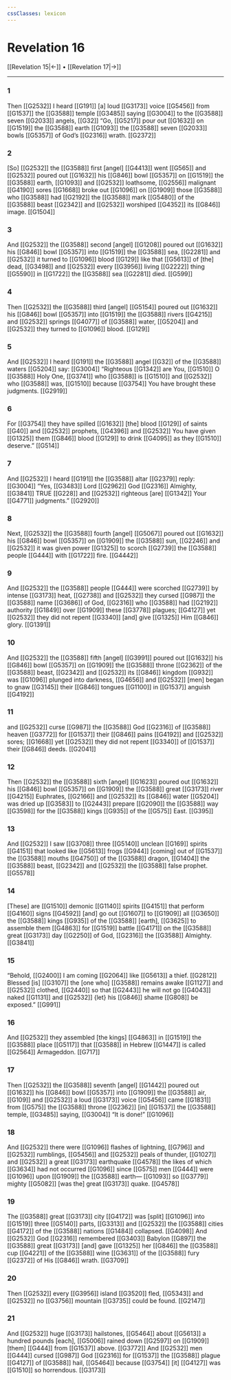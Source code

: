 ```yaml
---
cssClasses: lexicon
---
```


# Revelation 16

[[Revelation 15|←]] • [[Revelation 17|→]]

---

### 1
Then [[G2532]] I heard [[G191]] [a] loud [[G3173]] voice [[G5456]] from [[G1537]] the [[G3588]] temple [[G3485]] saying [[G3004]] to the [[G3588]] seven [[G2033]] angels, [[G32]] “Go, [[G5217]] pour out [[G1632]] on [[G1519]] the [[G3588]] earth [[G1093]] the [[G3588]] seven [[G2033]] bowls [[G5357]] of God’s [[G2316]] wrath. [[G2372]]

### 2
[So] [[G2532]] the [[G3588]] first [angel] [[G4413]] went [[G565]] and [[G2532]] poured out [[G1632]] his [[G846]] bowl [[G5357]] on [[G1519]] the [[G3588]] earth, [[G1093]] and [[G2532]] loathsome, [[G2556]] malignant [[G4190]] sores [[G1668]] broke out [[G1096]] on [[G1909]] those [[G3588]] who [[G3588]] had [[G2192]] the [[G3588]] mark [[G5480]] of the [[G3588]] beast [[G2342]] and [[G2532]] worshiped [[G4352]] its [[G846]] image. [[G1504]]

### 3
And [[G2532]] the [[G3588]] second [angel] [[G1208]] poured out [[G1632]] his [[G846]] bowl [[G5357]] into [[G1519]] the [[G3588]] sea, [[G2281]] and [[G2532]] it turned to [[G1096]] blood [[G129]] like that [[G5613]] of [the] dead, [[G3498]] and [[G2532]] every [[G3956]] living [[G2222]] thing [[G5590]] in [[G1722]] the [[G3588]] sea [[G2281]] died. [[G599]]

### 4
Then [[G2532]] the [[G3588]] third [angel] [[G5154]] poured out [[G1632]] his [[G846]] bowl [[G5357]] into [[G1519]] the [[G3588]] rivers [[G4215]] and [[G2532]] springs [[G4077]] of [[G3588]] water, [[G5204]] and [[G2532]] they turned to [[G1096]] blood. [[G129]]

### 5
And [[G2532]] I heard [[G191]] the [[G3588]] angel [[G32]] of the [[G3588]] waters [[G5204]] say: [[G3004]] “Righteous [[G1342]] are You, [[G1510]] O [[G3588]] Holy One, [[G3741]] who [[G3588]] is [[G1510]] and [[G2532]] who [[G3588]] was, [[G1510]] because [[G3754]] You have brought these judgments. [[G2919]]

### 6
For [[G3754]] they have spilled [[G1632]] [the] blood [[G129]] of saints [[G40]] and [[G2532]] prophets, [[G4396]] and [[G2532]] You have given [[G1325]] them [[G846]] blood [[G129]] to drink [[G4095]] as they [[G1510]] deserve.” [[G514]]

### 7
And [[G2532]] I heard [[G191]] the [[G3588]] altar [[G2379]] reply: [[G3004]] “Yes, [[G3483]] Lord [[G2962]] God [[G2316]] Almighty, [[G3841]] TRUE [[G228]] and [[G2532]] righteous [are] [[G1342]] Your [[G4771]] judgments.” [[G2920]]

### 8
Next, [[G2532]] the [[G3588]] fourth [angel] [[G5067]] poured out [[G1632]] his [[G846]] bowl [[G5357]] on [[G1909]] the [[G3588]] sun, [[G2246]] and [[G2532]] it was given power [[G1325]] to scorch [[G2739]] the [[G3588]] people [[G444]] with [[G1722]] fire. [[G4442]]

### 9
And [[G2532]] the [[G3588]] people [[G444]] were scorched [[G2739]] by intense [[G3173]] heat, [[G2738]] and [[G2532]] they cursed [[G987]] the [[G3588]] name [[G3686]] of God, [[G2316]] who [[G3588]] had [[G2192]] authority [[G1849]] over [[G1909]] these [[G3778]] plagues; [[G4127]] yet [[G2532]] they did not repent [[G3340]] [and] give [[G1325]] Him [[G846]] glory. [[G1391]]

### 10
And [[G2532]] the [[G3588]] fifth [angel] [[G3991]] poured out [[G1632]] his [[G846]] bowl [[G5357]] on [[G1909]] the [[G3588]] throne [[G2362]] of the [[G3588]] beast, [[G2342]] and [[G2532]] its [[G846]] kingdom [[G932]] was [[G1096]] plunged into darkness, [[G4656]] and [[G2532]] [men] began to gnaw [[G3145]] their [[G846]] tongues [[G1100]] in [[G1537]] anguish [[G4192]]

### 11
and [[G2532]] curse [[G987]] the [[G3588]] God [[G2316]] of [[G3588]] heaven [[G3772]] for [[G1537]] their [[G846]] pains [[G4192]] and [[G2532]] sores; [[G1668]] yet [[G2532]] they did not repent [[G3340]] of [[G1537]] their [[G846]] deeds. [[G2041]]

### 12
Then [[G2532]] the [[G3588]] sixth [angel] [[G1623]] poured out [[G1632]] his [[G846]] bowl [[G5357]] on [[G1909]] the [[G3588]] great [[G3173]] river [[G4215]] Euphrates, [[G2166]] and [[G2532]] its [[G846]] water [[G5204]] was dried up [[G3583]] to [[G2443]] prepare [[G2090]] the [[G3588]] way [[G3598]] for the [[G3588]] kings [[G935]] of the [[G575]] East. [[G395]]

### 13
And [[G2532]] I saw [[G3708]] three [[G5140]] unclean [[G169]] spirits [[G4151]] that looked like [[G5613]] frogs [[G944]] [coming] out of [[G1537]] the [[G3588]] mouths [[G4750]] of the [[G3588]] dragon, [[G1404]] the [[G3588]] beast, [[G2342]] and [[G2532]] the [[G3588]] false prophet. [[G5578]]

### 14
[These] are [[G1510]] demonic [[G1140]] spirits [[G4151]] that perform [[G4160]] signs [[G4592]] [and] go out [[G1607]] to [[G1909]] all [[G3650]] the [[G3588]] kings [[G935]] of the [[G3588]] [earth], [[G3625]] to assemble them [[G4863]] for [[G1519]] battle [[G4171]] on the [[G3588]] great [[G3173]] day [[G2250]] of God, [[G2316]] the [[G3588]] Almighty. [[G3841]]

### 15
“Behold, [[G2400]] I am coming [[G2064]] like [[G5613]] a thief. [[G2812]] Blessed [is] [[G3107]] the [one who] [[G3588]] remains awake [[G1127]] and [[G2532]] clothed, [[G2440]] so that [[G2443]] he will not go [[G4043]] naked [[G1131]] and [[G2532]] {let} his [[G846]] shame [[G808]] be exposed.” [[G991]]

### 16
And [[G2532]] they assembled [the kings] [[G4863]] in [[G1519]] the [[G3588]] place [[G5117]] that [[G3588]] in Hebrew [[G1447]] is called [[G2564]] Armageddon. [[G717]]

### 17
Then [[G2532]] the [[G3588]] seventh [angel] [[G1442]] poured out [[G1632]] his [[G846]] bowl [[G5357]] into [[G1909]] the [[G3588]] air, [[G109]] and [[G2532]] a loud [[G3173]] voice [[G5456]] came [[G1831]] from [[G575]] the [[G3588]] throne [[G2362]] [in] [[G1537]] the [[G3588]] temple, [[G3485]] saying, [[G3004]] “It is done!” [[G1096]]

### 18
And [[G2532]] there were [[G1096]] flashes of lightning, [[G796]] and [[G2532]] rumblings, [[G5456]] and [[G2532]] peals of thunder, [[G1027]] and [[G2532]] a great [[G3173]] earthquake [[G4578]] the likes of which [[G3634]] had not occurred [[G1096]] since [[G575]] men [[G444]] were [[G1096]] upon [[G1909]] the [[G3588]] earth— [[G1093]] so [[G3779]] mighty [[G5082]] [was the] great [[G3173]] quake. [[G4578]]

### 19
The [[G3588]] great [[G3173]] city [[G4172]] was [split] [[G1096]] into [[G1519]] three [[G5140]] parts, [[G3313]] and [[G2532]] the [[G3588]] cities [[G4172]] of the [[G3588]] nations [[G1484]] collapsed. [[G4098]] And [[G2532]] God [[G2316]] remembered [[G3403]] Babylon [[G897]] the [[G3588]] great [[G3173]] [and] gave [[G1325]] her [[G846]] the [[G3588]] cup [[G4221]] of the [[G3588]] wine [[G3631]] of the [[G3588]] fury [[G2372]] of His [[G846]] wrath. [[G3709]]

### 20
Then [[G2532]] every [[G3956]] island [[G3520]] fled, [[G5343]] and [[G2532]] no [[G3756]] mountain [[G3735]] could be found. [[G2147]]

### 21
And [[G2532]] huge [[G3173]] hailstones, [[G5464]] about [[G5613]] a hundred pounds [each], [[G5006]] rained down [[G2597]] on [[G1909]] [them] [[G444]] from [[G1537]] above. [[G3772]] And [[G2532]] men [[G444]] cursed [[G987]] God [[G2316]] for [[G1537]] the [[G3588]] plague [[G4127]] of [[G3588]] hail, [[G5464]] because [[G3754]] [it] [[G4127]] was [[G1510]] so horrendous. [[G3173]]

